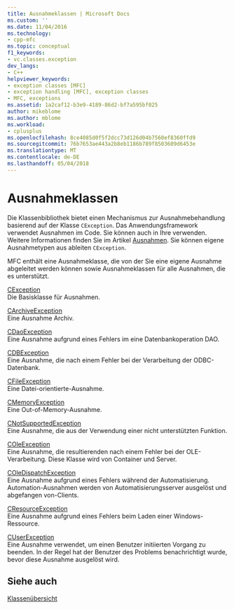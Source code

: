 ```yaml
---
title: Ausnahmeklassen | Microsoft Docs
ms.custom: ''
ms.date: 11/04/2016
ms.technology:
- cpp-mfc
ms.topic: conceptual
f1_keywords:
- vc.classes.exception
dev_langs:
- C++
helpviewer_keywords:
- exception classes [MFC]
- exception handling [MFC], exception classes
- MFC, exceptions
ms.assetid: 1a2caf12-b3e9-4189-86d2-bf7a595bf025
author: mikeblome
ms.author: mblome
ms.workload:
- cplusplus
ms.openlocfilehash: 8ce4085d0f5f2dcc73d126d04b7560ef8360ffd9
ms.sourcegitcommit: 76b7653ae443a2b8eb1186b789f8503609d6453e
ms.translationtype: MT
ms.contentlocale: de-DE
ms.lasthandoff: 05/04/2018
---
```

# <a name="exception-classes"></a>Ausnahmeklassen
Die Klassenbibliothek bietet einen Mechanismus zur Ausnahmebehandlung basierend auf der Klasse `CException`. Das Anwendungsframework verwendet Ausnahmen im Code. Sie können auch in Ihre verwenden. Weitere Informationen finden Sie im Artikel [Ausnahmen](../mfc/exception-handling-in-mfc.md). Sie können eigene Ausnahmetypen aus ableiten `CException`.  
  
 MFC enthält eine Ausnahmeklasse, die von der Sie eine eigene Ausnahme abgeleitet werden können sowie Ausnahmeklassen für alle Ausnahmen, die es unterstützt.  
  
 [CException](../mfc/reference/cexception-class.md)  
 Die Basisklasse für Ausnahmen.  
  
 [CArchiveException](../mfc/reference/carchiveexception-class.md)  
 Eine Ausnahme Archiv.  
  
 [CDaoException](../mfc/reference/cdaoexception-class.md)  
 Eine Ausnahme aufgrund eines Fehlers im eine Datenbankoperation DAO.  
  
 [CDBException](../mfc/reference/cdbexception-class.md)  
 Eine Ausnahme, die nach einem Fehler bei der Verarbeitung der ODBC-Datenbank.  
  
 [CFileException](../mfc/reference/cfileexception-class.md)  
 Eine Datei-orientierte-Ausnahme.  
  
 [CMemoryException](../mfc/reference/cmemoryexception-class.md)  
 Eine Out-of-Memory-Ausnahme.  
  
 [CNotSupportedException](../mfc/reference/cnotsupportedexception-class.md)  
 Eine Ausnahme, die aus der Verwendung einer nicht unterstützten Funktion.  
  
 [COleException](../mfc/reference/coleexception-class.md)  
 Eine Ausnahme, die resultierenden nach einem Fehler bei der OLE-Verarbeitung. Diese Klasse wird von Container und Server.  
  
 [COleDispatchException](../mfc/reference/coledispatchexception-class.md)  
 Eine Ausnahme aufgrund eines Fehlers während der Automatisierung. Automation-Ausnahmen werden von Automatisierungsserver ausgelöst und abgefangen von-Clients.  
  
 [CResourceException](../mfc/reference/cresourceexception-class.md)  
 Eine Ausnahme aufgrund eines Fehlers beim Laden einer Windows-Ressource.  
  
 [CUserException](../mfc/reference/cuserexception-class.md)  
 Eine Ausnahme verwendet, um einen Benutzer initiierten Vorgang zu beenden. In der Regel hat der Benutzer des Problems benachrichtigt wurde, bevor diese Ausnahme ausgelöst wird.  
  
## <a name="see-also"></a>Siehe auch  
 [Klassenübersicht](../mfc/class-library-overview.md)

